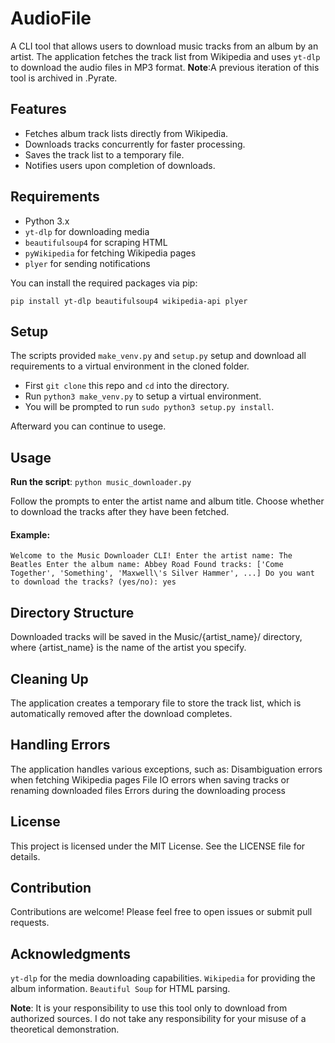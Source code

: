 # AudioFile

A CLI tool that allows users to download music tracks from an album by an artist. The application fetches the track list from Wikipedia and uses `yt-dlp` to download the audio files in MP3 format.
**Note**:A previous iteration of this tool is archived in .Pyrate.

## Features

- Fetches album track lists directly from Wikipedia.
- Downloads tracks concurrently for faster processing.
- Saves the track list to a temporary file.
- Notifies users upon completion of downloads.

## Requirements

- Python 3.x
- `yt-dlp` for downloading media
- `beautifulsoup4` for scraping HTML
- `pyWikipedia` for fetching Wikipedia pages
- `plyer` for sending notifications

You can install the required packages via pip:

```pip install yt-dlp beautifulsoup4 wikipedia-api plyer```

## Setup

The scripts provided `make_venv.py` and `setup.py` setup and download all requirements to a virtual environment in the cloned folder.

- First `git clone` this repo and `cd` into the directory.
- Run `python3 make_venv.py` to setup a virtual environment.
- You will be prompted to run `sudo python3 setup.py install`.

Afterward you can continue to usege.

## Usage

**Run the script**:
```python music_downloader.py```

Follow the prompts to enter the artist name and album title.
Choose whether to download the tracks after they have been fetched.

#### Example:
`Welcome to the Music Downloader CLI!
Enter the artist name: The Beatles
Enter the album name: Abbey Road
Found tracks: ['Come Together', 'Something', 'Maxwell\'s Silver Hammer', ...]
Do you want to download the tracks? (yes/no): yes`

## Directory Structure

Downloaded tracks will be saved in the Music/{artist_name}/ directory, where {artist_name} is the name of the artist you specify.

## Cleaning Up

The application creates a temporary file to store the track list, which is automatically removed after the download completes.

## Handling Errors

The application handles various exceptions, such as:
Disambiguation errors when fetching Wikipedia pages
File IO errors when saving tracks or renaming downloaded files
Errors during the downloading process

## License

This project is licensed under the MIT License. See the LICENSE file for details.

## Contribution

Contributions are welcome! Please feel free to open issues or submit pull requests.

## Acknowledgments

`yt-dlp` for the media downloading capabilities.
`Wikipedia` for providing the album information.
`Beautiful Soup` for HTML parsing.

**Note**: It is your responsibility to use this tool only to download from authorized sources. I do not take any responsibility for your misuse of a theoretical demonstration.
